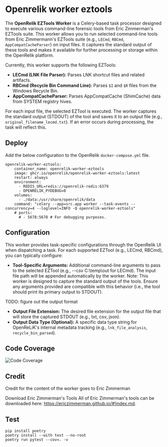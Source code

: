 # Openrelik worker eztools

The **OpenRelik EZTools Worker** is a Celery-based task processor designed to execute various command-line forensic tools from Eric Zimmerman's EZTools suite. This worker allows you to run selected command-line tools from Eric Zimmermann's EZTools suite (e.g., `LECmd`, `RBCmd`, `AppCompatCacheParser`) on input files. It captures the standard output of these tools and makes it available for further processing or storage within the OpenRelik platform.

Currently, this worker supports the following EZTools:

* **LECmd (LNK File Parser):** Parses LNK shortcut files and related artifacts.
* **RBCmd (Recycle Bin Command Line):** Parses `$I` and `$R` files from the Windows Recycle Bin.
* **AppCompatCacheParser:** Parses AppCompatCache (ShimCache) data from SYSTEM registry hives.


For each input file, the selected EZTool is executed. The worker captures the standard output (STDOUT) of the tool and saves it to an output file 
(e.g., `original_filename_lecmd.txt`). If an error occurs during processing, the task will reflect this.


## Deploy

Add the below configuration to the OpenRelik `docker-compose.yml` file.

```
openrelik-worker-eztools:
    container_name: openrelik-worker-eztools
    image: ghcr.io/openrelik/openrelik-worker-eztools:latest
    restart: always
    environment:
      - REDIS_URL=redis://openrelik-redis:6379
      - OPENRELIK_PYDEBUG=0
    volumes:
      - ./data:/usr/share/openrelik/data
    command: "celery --app=src.app worker --task-events --concurrency=4 --loglevel=INFO -Q openrelik-worker-eztools"
    # ports:
      # - 5678:5678 # For debugging purposes.
```

## Configuration

This worker provides task-specific configurations through the OpenRelik UI when dispatching a task. For each supported EZTool (e.g., LECmd, RBCmd), you can typically configure:

* **Tool-Specific Arguments:** Additional command-line arguments to pass to the selected EZTool (e.g., --csv C:\temp\out for LECmd). The input file path will be appended automatically by the worker.
        Note: This worker is designed to capture the standard output of the tools. Ensure any arguments provided are compatible with this behavior (i.e., the tool should print its primary output to STDOUT).

TODO: figure out the output format
* **Output File Extension:** The desired file extension for the output file that will store the captured STDOUT (e.g., txt, csv, json).
* **Output Data Type (Optional):** A specific data type string for OpenReLiK's internal metadata tracking (e.g., `lnk_file_analysis`, `recycle_bin_parsed`).

## Code Coverage

![Code Coverage](coverage.svg)

## Credit

Credit for the content of the worker goes to Eric Zimmerman

Download Eric Zimmerman's Tools
All of Eric Zimmerman's tools can be downloaded here: https://ericzimmerman.github.io/#!index.md.


## Test
```
pip install poetry
poetry install --with test --no-root
poetry run pytest --cov=. -v
```